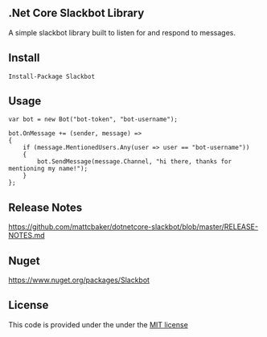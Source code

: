 ## .Net Core Slackbot Library

A simple slackbot library built to listen for and respond to messages.

## Install

`Install-Package Slackbot`

## Usage

```
var bot = new Bot("bot-token", "bot-username");

bot.OnMessage += (sender, message) =>
{
    if (message.MentionedUsers.Any(user => user == "bot-username"))
    {
        bot.SendMessage(message.Channel, "hi there, thanks for mentioning my name!");
    }
};
```

## Release Notes

https://github.com/mattcbaker/dotnetcore-slackbot/blob/master/RELEASE-NOTES.md

## Nuget

https://www.nuget.org/packages/Slackbot

## License

This code is provided under the under the [MIT license](LICENSE)
